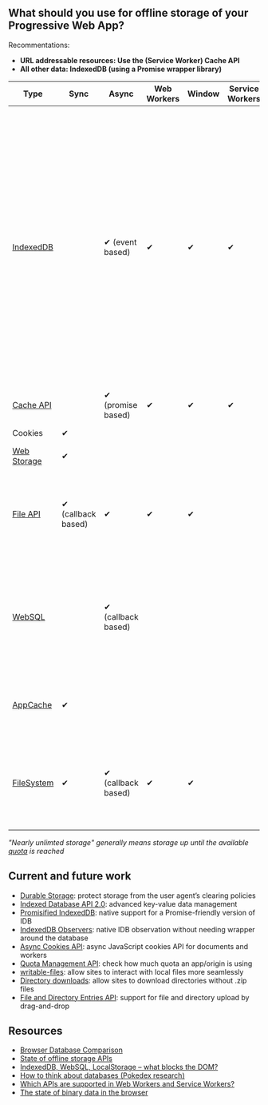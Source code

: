 ## What should you use for offline storage of your Progressive Web App?

Recommentations:

* **URL addressable resources: Use the (Service Worker) Cache API**
* **All other data: IndexedDB (using a Promise wrapper library)**

| Type        | Sync | Async               | Web Workers | Window | Service Workers | Notes                                                                                                           | Libraries                                                                                                                                                                    |
|-------------|------|---------------------|-------------|--------|-----------------|-------------------------------------------------------------------------------------------------------------------|------------------------------------------------------------------------------------------------------------------------------------------------------------------------------|
| [IndexedDB][]   |      | ✔  (event based)    | ✔           | ✔      | ✔               | Nearly unlimited storage. Mandatory complexity  (schema versioning, transactions). Security (per-origin).                                                            | [localForage][] (promises, legacy browser support), [idb-keyval][] (<500K, promises, if only need key-value), [idb][] (promises, also does iteration, indexing), [Dexie][] (complex queries, secondary indices), [PouchDB][] (sync), [Lovefield][] (relational), [ydn-db][] (dexie-like, works with WebSQL) |
| [Cache API][]   |      |  ✔  (promise based) | ✔           | ✔      | ✔               |                                                                                                                   | [sw-toolbox][]                                          
| Cookies     | ✔    |                     |             |        |                 | Size-limited, only strings.                                                        | [js-cookie][], [Cookies.js][]                                                                    |
| [Web Storage][] | ✔    |                     |             |        |                 | Size-limited, only strings.                                                        | [store.js][], [lawnchair][]                                                                                                                                                                            |
| [File API][]   |✔ (callback based)      |✔                   |✔             |✔        |                 | Superseded by the [File and Directory Entries API][]                                                 |   [FileAPI library][]. For file-saving see [FileSaver.js][] and the [writable-files][] proposals                                                                                                                                                                           | 
| [WebSQL][]      |      | ✔  (callback based) |             |        |                 | Nearly unlimited storage. Not available in a Web/Service Worker. Rejected by Edge, Firefox.  Likely to unship in Chrome.                      |                                                                                                                                                                              |
| [AppCache][]    |✔      |                     |             |        |                 | [Chrome: Deprecating HTTP support][],  [Firefox: Intent to Deprecate][]                                                     |                                                                                                                                                                              |                                                                           |
| [FileSystem][]  | ✔    | ✔  (callback based) | ✔           | ✔      |                 | Nearly unlimited storage. Sandboxed - not native file access. No interest outside Chrome |                                                                                                                                                                              |
*"Nearly unlimted storage" generally means storage up until the available [quota](http://www.html5rocks.com/en/tutorials/offline/quota-research/) is reached*

## Current and future work

* [Durable Storage][]: protect storage from the user agent’s clearing policies 
* [Indexed Database API 2.0][]: advanced key-value data management
* [Promisified IndexedDB][]: native support for a Promise-friendly version of IDB
* [IndexedDB Observers][]: native IDB observation without needing wrapper around the database
* [Async Cookies API][]: async JavaScript cookies API for documents and workers
* [Quota Management API][]: check how much quota an app/origin is using
* [writable-files][]: allow sites to interact with local files more seamlessly
* [Directory downloads][]: allow sites to download directories without .zip files
* [File and Directory Entries API][]: support for file and directory upload by drag-and-drop

## Resources

* [Browser Database Comparison](http://nolanlawson.github.io/database-comparison/)
* [State of offline storage APIs](https://docs.google.com/presentation/d/11CJnf77N45qPFAhASwnfRNeEMJfR-E_x05v1Z6Rh5HA/edit)
* [IndexedDB, WebSQL, LocalStorage – what blocks the DOM?](https://nolanlawson.com/2015/09/29/indexeddb-websql-localstorage-what-blocks-the-dom/)
* [How to think about databases (Pokedex research)](https://nolanlawson.com/2016/02/08/how-to-think-about-databases/)
* [Which APIs are supported in Web Workers and Service Workers?](https://nolanlawson.github.io/html5workertest/)
* [The state of binary data in the browser](https://github.com/nolanlawson/state-of-binary-data-in-the-browser)

[IndexedDB]: https://developer.mozilla.org/en-US/docs/Web/API/IndexedDB_API
[Cache API]: https://developer.mozilla.org/en-US/docs/Web/API/Cache
[FileSystem]: https://developer.mozilla.org/en-US/docs/Web/API/FileSystem
[AppCache]: https://developer.mozilla.org/en-US/docs/Web/HTML/Using_the_application_cache
[localForage]: https://mozilla.github.io/localForage/
[PouchDB]: https://pouchdb.com/
[Lovefield]: https://github.com/google/lovefield
[ydn-db]: https://github.com/yathit/ydn-db
[FileAPI library]: https://github.com/mailru/FileAPI
[FileSaver.js]: https://github.com/eligrey/FileSaver.js
[writable-files]: https://github.com/WICG/writable-files
[File API]: https://developer.mozilla.org/en-US/docs/Web/API/File
[Web Storage]: https://developer.mozilla.org/en-US/docs/Web/API/Web_Storage_API
[WebSQL]: https://www.w3.org/TR/webdatabase/
[store.js]: https://github.com/marcuswestin/store.js
[lawnchair]: https://github.com/brianleroux/lawnchair
[File and Directory Entries API]: https://wicg.github.io/entries-api/
[idb-keyval]: https://www.npmjs.com/package/idb-keyval
[IndexedDB Observers]: https://github.com/WICG/indexed-db-observers
[idb]: https://www.npmjs.com/package/idb
[Chrome: Deprecating HTTP support]: https://groups.google.com/a/chromium.org/forum/#!topic/blink-dev/UKF8cK0EwMI/discussion
[Firefox: Intent to Deprecate]: https://www.fxsitecompat.com/en-CA/docs/2016/application-cache-support-will-be-removed/
[Cookies.js]: https://github.com/ScottHamper/Cookies
[js-cookie]: https://github.com/js-cookie/js-cookie
[Async Cookies API]: https://github.com/bsittler/async-cookies-api
[sw-toolbox]: https://github.com/GoogleChrome/sw-toolbox
[Dexie]: http://dexie.org/
[Durable Storage]: https://storage.spec.whatwg.org/
[Directory downloads]: https://github.com/drufball/directory-download
[Quota Management API]: https://www.w3.org/TR/quota-api/
[Indexed Database API 2.0]: https://w3c.github.io/IndexedDB/
[Promisified IndexedDB]: https://github.com/inexorabletash/indexeddb-promises
